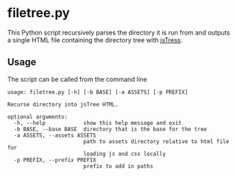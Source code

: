 # filetree.py

This Python script recursively parses the directory it is run from and outputs a single HTML file containing the directory tree with [jsTress](https://www.jstree.com/).

## Usage

The script can be called from the command line

```
usage: filetree.py [-h] [-b BASE] [-a ASSETS] [-p PREFIX]

Recurse directory into jsTree HTML.

optional arguments:
  -h, --help            show this help message and exit
  -b BASE, --base BASE  directory that is the base for the tree
  -a ASSETS, --assets ASSETS
                        path to assets directory relative to html file for
                        loading js and css locally
  -p PREFIX, --prefix PREFIX
                        prefix to add in paths
```


